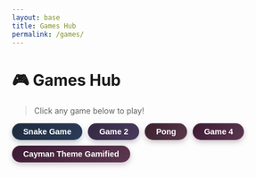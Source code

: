 ```yaml
---
layout: base
title: Games Hub
permalink: /games/
---
```


# 🎮 Games Hub

> Click any game below to play!

<div style="display: flex; flex-wrap: wrap; gap: 10px;">

  <button class="btn-md btn-rounded btn-gameblue" onclick="window.location.href='/SyntaxTerrors/snake/'">
    Snake Game
  </button>

  <button class="btn-md btn-rounded btn-gamepurple" onclick="window.location.href='/game2'">
    Game 2
  </button>

  <button class="btn-md btn-rounded btn-gamepink" onclick="window.location.href='/SyntaxTerrors/pong'">
    Pong
  </button>

  <button class="btn-md btn-rounded btn-gamemagenta" onclick="window.location.href='/SyntaxTerrors/cookie-clicker-game/'">
    Game 4
  </button>

   <button class="btn-md btn-rounded btn-gamemagenta" onclick="window.location.href='/SyntaxTerrors/cayman-theme-game/'">
    Cayman Theme Gamified
  </button>

</div>

<style>
/* size and style */
.btn-md {
  padding: 7px 20px;
  font-size: 0.9rem;
  font-weight: bold;
  color: white;
  border-radius: 2.5rem;
  border: none;
  cursor: pointer;
  transition: transform 0.2s ease, box-shadow 0.2s ease;
}

/* Muted game button colors */
.btn-gameblue {
  background: linear-gradient(135deg, #1e2b3d, #2c3d5a);
  box-shadow: 0 4px 10px rgba(44, 61, 90, 0.3);
}
.btn-gamepurple {
  background: linear-gradient(135deg, #332841, #4a3b5f);
  box-shadow: 0 4px 10px rgba(74, 59, 95, 0.3);
}
.btn-gamepink {
  background: linear-gradient(135deg, #3a1f2d, #5a3a4c);
  box-shadow: 0 4px 10px rgba(90, 58, 76, 0.3);
}
.btn-gamemagenta {
  background: linear-gradient(135deg, #3c1a34, #5d3750);
  box-shadow: 0 4px 10px rgba(93, 55, 80, 0.3);
}

/* Hover effects */
.btn-gameblue:hover {
  transform: scale(1.07);
  box-shadow: 0 6px 14px rgba(44, 61, 90, 0.45);
}
.btn-gamepurple:hover {
  transform: scale(1.07);
  box-shadow: 0 6px 14px rgba(74, 59, 95, 0.45);
}
.btn-gamepink:hover {
  transform: scale(1.07);
  box-shadow: 0 6px 14px rgba(90, 58, 76, 0.45);
}
.btn-gamemagenta:hover {
  transform: scale(1.07);
  box-shadow: 0 6px 14px rgba(93, 55, 80, 0.45);
}
</style>
